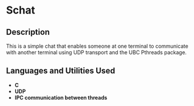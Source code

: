 <h1>Schat</h1>


<h2>Description</h2>
This is a simple chat that enables someone at one terminal to communicate with another terminal using UDP transport and the UBC Pthreads package.
<br />


<h2>Languages and Utilities Used</h2>

- <b>C</b>
- <b>UDP</b>
- <b>IPC communication between threads</b> 


<!--
 ```diff
- text in red
+ text in green
! text in orange
